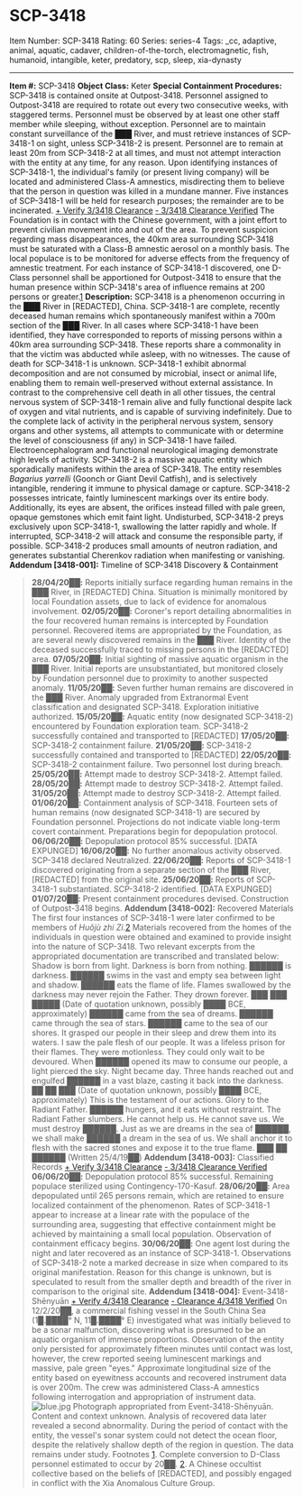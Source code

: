# SCP-3418
Item Number: SCP-3418
Rating: 60
Series: series-4
Tags: _cc, adaptive, animal, aquatic, cadaver, children-of-the-torch, electromagnetic, fish, humanoid, intangible, keter, predatory, scp, sleep, xia-dynasty

---

**Item #:** SCP-3418
**Object Class:** Keter
**Special Containment Procedures:** SCP-3418 is contained onsite at Outpost-3418. Personnel assigned to Outpost-3418 are required to rotate out every two consecutive weeks, with staggered terms. Personnel must be observed by at least one other staff member while sleeping, without exception.
Personnel are to maintain constant surveillance of the ███ River, and must retrieve instances of SCP-3418-1 on sight, unless SCP-3418-2 is present. Personnel are to remain at least 20m from SCP-3418-2 at all times, and must not attempt interaction with the entity at any time, for any reason.
Upon identifying instances of SCP-3418-1, the individual's family (or present living company) will be located and administered Class-A amnestics, misdirecting them to believe that the person in question was killed in a mundane manner. Five instances of SCP-3418-1 will be held for research purposes; the remainder are to be incinerated.
[\+ Verify 3/3418 Clearance](javascript:;)
[\- 3/3418 Clearance Verified](javascript:;)
The Foundation is in contact with the Chinese government, with a joint effort to prevent civilian movement into and out of the area. To prevent suspicion regarding mass disappearances, the 40km area surrounding SCP-3418 must be saturated with a Class-B amnestic aerosol on a monthly basis. The local populace is to be monitored for adverse effects from the frequency of amnestic treatment.
For each instance of SCP-3418-1 discovered, one D-Class personnel shall be apportioned for Outpost-3418 to ensure that the human presence within SCP-3418's area of influence remains at 200 persons or greater.[1](javascript:;)
**Description:** SCP-3418 is a phenomenon occurring in the ███ River in [REDACTED], China.
SCP-3418-1 are complete, recently deceased human remains which spontaneously manifest within a 700m section of the ███ River. In all cases where SCP-3418-1 have been identified, they have corresponded to reports of missing persons within a 40km area surrounding SCP-3418. These reports share a commonality in that the victim was abducted while asleep, with no witnesses.
The cause of death for SCP-3418-1 is unknown. SCP-3418-1 exhibit abnormal decomposition and are not consumed by microbial, insect or animal life, enabling them to remain well-preserved without external assistance.
In contrast to the comprehensive cell death in all other tissues, the central nervous system of SCP-3418-1 remain alive and fully functional despite lack of oxygen and vital nutrients, and is capable of surviving indefinitely. Due to the complete lack of activity in the peripheral nervous system, sensory organs and other systems, all attempts to communicate with or determine the level of consciousness (if any) in SCP-3418-1 have failed. Electroencephalogram and functional neurological imaging demonstrate high levels of activity.
SCP-3418-2 is a massive aquatic entity which sporadically manifests within the area of SCP-3418. The entity resembles _Bagarius yarrelli_ (Goonch or Giant Devil Catfish), and is selectively intangible, rendering it immune to physical damage or capture. SCP-3418-2 possesses intricate, faintly luminescent markings over its entire body. Additionally, its eyes are absent, the orifices instead filled with pale green, opaque gemstones which emit faint light.
Undisturbed, SCP-3418-2 preys exclusively upon SCP-3418-1, swallowing the latter rapidly and whole. If interrupted, SCP-3418-2 will attack and consume the responsible party, if possible. SCP-3418-2 produces small amounts of neutron radiation, and generates substantial Cherenkov radiation when manifesting or vanishing.
**Addendum [3418-001]:** Timeline of SCP-3418 Discovery & Containment
> **28/04/20██:** Reports initially surface regarding human remains in the ███ River, in [REDACTED] China. Situation is minimally monitored by local Foundation assets, due to lack of evidence for anomalous involvement.
> **02/05/20██:** Coroner's report detailing abnormalities in the four recovered human remains is intercepted by Foundation personnel. Recovered items are appropriated by the Foundation, as are several newly discovered remains in the ███ River. Identity of the deceased successfully traced to missing persons in the [REDACTED] area.
> **07/05/20██:** Initial sighting of massive aquatic organism in the ███ River. Initial reports are unsubstantiated, but monitored closely by Foundation personnel due to proximity to another suspected anomaly.
> **11/05/20██:** Seven further human remains are discovered in the ███ River. Anomaly upgraded from Extranormal Event classification and designated SCP-3418. Exploration initiative authorized.
> **15/05/20██:** Aquatic entity (now designated SCP-3418-2) encountered by Foundation exploration team. SCP-3418-2 successfully contained and transported to [REDACTED]
> **17/05/20██:** SCP-3418-2 containment failure.
> **21/05/20██:** SCP-3418-2 successfully contained and transported to [REDACTED]
> **22/05/20██:** SCP-3418-2 containment failure. Two personnel lost during breach.
> **25/05/20██:** Attempt made to destroy SCP-3418-2. Attempt failed.
> **28/05/20██:** Attempt made to destroy SCP-3418-2. Attempt failed.
> **31/05/20██:** Attempt made to destroy SCP-3418-2. Attempt failed.
> **01/06/20██:** Containment analysis of SCP-3418. Fourteen sets of human remains (now designated SCP-3418-1) are secured by Foundation personnel. Projections do not indicate viable long-term covert containment. Preparations begin for depopulation protocol.
> **06/06/20██:** Depopulation protocol 85% successful. [DATA EXPUNGED]
> **16/06/20██:** No further anomalous activity observed. SCP-3418 declared Neutralized.
> **22/06/20██:** Reports of SCP-3418-1 discovered originating from a separate section of the ███ River, [REDACTED] from the original site.
> **25/06/20██:** Reports of SCP-3418-1 substantiated. SCP-3418-2 identified.
> [DATA EXPUNGED]
> **01/07/20██:** Present containment procedures devised. Construction of Outpost-3418 begins.
**Addendum [3418-002]:** Recovered Materials
The first four instances of SCP-3418-1 were later confirmed to be members of _Huǒjù zhi Zi_.[2](javascript:;) Materials recovered from the homes of the individuals in question were obtained and examined to provide insight into the nature of SCP-3418. Two relevant excerpts from the appropriated documentation are transcribed and translated below:
> Shadow is born from light. Darkness is born from nothing. ██████ is darkness. ██████ swims in the vast and empty sea between light and shadow. ██████ eats the flame of life. Flames swallowed by the darkness may never rejoin the Father. They drown forever.
> ███ ███ █████ (Date of quotation unknown, possibly ████ BCE, approximately)
> ██████ came from the sea of dreams. ██████ came through the sea of stars. ██████ came to the sea of our shores. It grasped our people in their sleep and drew them into its waters. I saw the pale flesh of our people. It was a lifeless prison for their flames. They were motionless. They could only wait to be devoured.
> When ██████ opened its maw to consume our people, a light pierced the sky. Night became day. Three hands reached out and engulfed ██████ in a vast blaze, casting it back into the darkness.
> ██ ██ ███ (Date of quotation unknown, possibly ████ BCE, approximately)
> This is the testament of our actions. Glory to the Radiant Father.
> ██████ hungers, and it eats without restraint. The Radiant Father slumbers. He cannot help us. He cannot save us. We must destroy ██████. Just as we are dreams in the sea of ██████, we shall make ██████ a dream in the sea of us. We shall anchor it to flesh with the sacred stones and expose it to the true flame.
> ███ ██ ██████ (Written 25/4/19██)
**Addendum [3418-003]:** Classified Records
[\+ Verify 3/3418 Clearance](javascript:;)
[\- 3/3418 Clearance Verified](javascript:;)
> **06/06/20██:** Depopulation protocol 85% successful. Remaining populace sterilized using Contingency-170-Kasuf.
> **28/06/20██:** Area depopulated until 265 persons remain, which are retained to ensure localized containment of the phenomenon. Rates of SCP-3418-1 appear to increase at a linear rate with the populace of the surrounding area, suggesting that effective containment might be achieved by maintaining a small local population. Observation of containment efficacy begins.
> **30/06/20██:** One agent lost during the night and later recovered as an instance of SCP-3418-1. Observations of SCP-3418-2 note a marked decrease in size when compared to its original manifestation. Reason for this change is unknown, but is speculated to result from the smaller depth and breadth of the river in comparison to the original site.
**Addendum [3418-004]:** Event-3418-Shēnyuān
[\+ Verify 4/3418 Clearance](javascript:;)
[\- Clearance 4/3418 Verified](javascript:;)
On 12/2/20██, a commercial fishing vessel in the South China Sea (1█.████° N, 11█.████° E) investigated what was initially believed to be a sonar malfunction, discovering what is presumed to be an aquatic organism of immense proportions. Observation of the entity only persisted for approximately fifteen minutes until contact was lost, however, the crew reported seeing luminescent markings and massive, pale green "eyes." Approximate longitudinal size of the entity based on eyewitness accounts and recovered instrument data is over 200m. The crew was administered Class-A amnestics following interrogation and appropriation of instrument data.
![blue.jpg](https://scp-wiki.wdfiles.com/local--files/scp-3418/blue.jpg)
Photograph appropriated from Event-3418-Shēnyuān. Content and context unknown.
Analysis of recovered data later revealed a second abnormality. During the period of contact with the entity, the vessel's sonar system could not detect the ocean floor, despite the relatively shallow depth of the region in question. The data remains under study.
Footnotes
[1](javascript:;). Complete conversion to D-Class personnel estimated to occur by 20██.
[2](javascript:;). A Chinese occultist collective based on the beliefs of [REDACTED], and possibly engaged in conflict with the Xia Anomalous Culture Group.